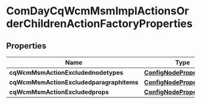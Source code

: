 
# ComDayCqWcmMsmImplActionsOrderChildrenActionFactoryProperties

## Properties
Name | Type | Description | Notes
------------ | ------------- | ------------- | -------------
**cqWcmMsmActionExcludednodetypes** | [**ConfigNodePropertyArray**](ConfigNodePropertyArray.md) |  |  [optional]
**cqWcmMsmActionExcludedparagraphitems** | [**ConfigNodePropertyArray**](ConfigNodePropertyArray.md) |  |  [optional]
**cqWcmMsmActionExcludedprops** | [**ConfigNodePropertyArray**](ConfigNodePropertyArray.md) |  |  [optional]



